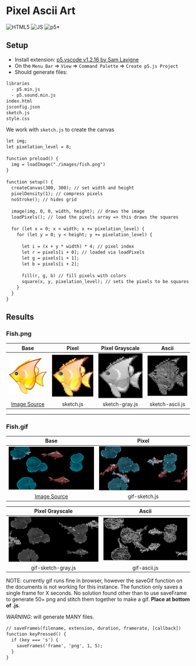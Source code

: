 # Pixel Ascii Art
![HTML5](https://img.shields.io/badge/HTML5-%23e34c26?logo=html5&logoColor=white)
![JS](https://img.shields.io/badge/JS-%23f7df1e?logo=javascript&logoColor=black)
![p5*](https://img.shields.io/badge/p5*-FE019A?logo=p5.js)

## Setup
- Install extension: [p5.vscode v1.2.16 by Sam Lavigne](https://marketplace.visualstudio.com/items?itemName=samplavigne.p5-vscode)
- On the `Menu Bar` => `View` => `Command Palette` => `Create p5.js Project`
- Should generate files:
```
libraries
  - p5.min.js
  - p5.sound.min.js
index.html
jsconfig.json
sketch.js
style.css
```
We work with `sketch.js` to create the canvas
``` JS
let img;
let pixelation_level = 8;

function preload() {
  img = loadImage("./images/fish.png")
}

function setup() {
  createCanvas(300, 300); // set width and height 
  pixelDensity(1); // compress pixels
  noStroke(); // hides grid

  image(img, 0, 0, width, height); // draws the image
  loadPixels(); // load the pixels array => this draws the squares

  for (let x = 0; x < width; x += pixelation_level) {
    for (let y = 0; y < height; y += pixelation_level) {
      
      let i = (x + y * width) * 4; // pixel index
      let r = pixels[i + 0]; // loaded via loadPixels
      let g = pixels[i + 1];
      let b = pixels[i + 2];

      fill(r, g, b) // fill pixels with colors
      square(x, y, pixelation_level); // sets the pixels to be squares
    }
  }
}
```
## Results
### Fish.png
| Base | Pixel | Pixel Grayscale | Ascii |
|:---:|:---:|:---:|:---:|
| ![Fish.png](https://github.com/dongaCS/pixel-ascii-art/blob/main/images/fish.png?raw=true) | ![Fish Pixel.png](https://github.com/dongaCS/pixel-ascii-art/blob/main/images/sketch.png?raw=true) | ![Fish Pixel Gray.png](https://github.com/dongaCS/pixel-ascii-art/blob/main/images/sketch-gray.png?raw=true) | ![Fish Ascii.png](https://github.com/dongaCS/pixel-ascii-art/blob/main/images/sketch-ascii.png?raw=true) |
| [Image Source](https://en.m.wikipedia.org/wiki/File:Crystal_128_babelfish.svg) | sketch.js | sketch-gray.js | sketch-ascii.js |

---
### Fish.gif
| Base | Pixel |
| :---: |:---:|
| ![Fish.gif](https://github.com/dongaCS/pixel-ascii-art/blob/main/images/fish.gif?raw=true) | ![Fish Pixel.gif](https://github.com/dongaCS/pixel-ascii-art/blob/main/images/gif-sketch.png?raw=true) |
| [Image Source](https://www.pinterest.com/pin/441352832214910201/) | gif-sketch.js |

| Pixel Grayscale | Ascii |
|:---:|:---:|
| ![Fish Pixel.gif](https://github.com/dongaCS/pixel-ascii-art/blob/main/images/gif-sketch-gray.png?raw=true) | ![Fish Pixel.gif](https://github.com/dongaCS/pixel-ascii-art/blob/main/images/gif-sketch-ascii.png?raw=true) |
| gif-sketch-gray.js | gif-ascii.js |

NOTE: currently gif runs fine in browser, however the saveGif function on the documents is not working for this instance. The function only saves a single frame for X seconds. No solution found other than to use saveFrame to generate 50+ png and stitch them together to make a gif. **Place at bottom of .js**. 

$WARNING:$ will generate MANY files.
```JS
// saveFrames(filename, extension, duration, framerate, [callback])
function keyPressed() {
  if (key === 's') {
    saveFrames('frame', 'png', 1, 5);
  }
}
```